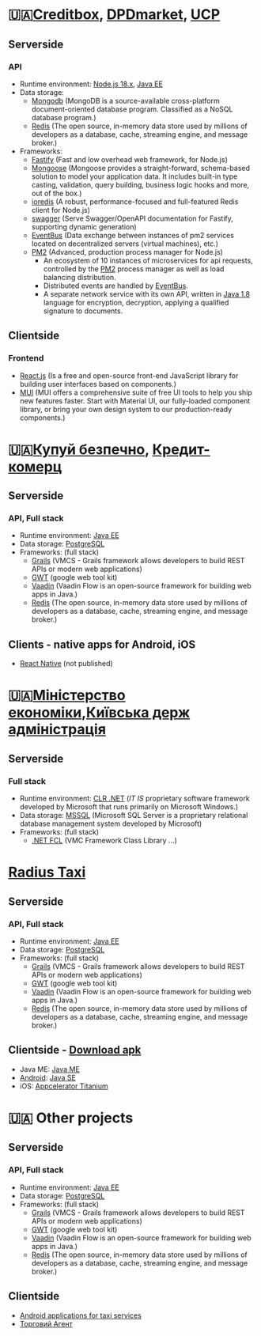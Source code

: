 # 🇺🇦[Creditbox](https://creditbox.in.ua/), [DPDmarket](https://dpdmarket.com/), [UCP](https://ucp.rrs.pp.ua/)
## Serverside
### API
* Runtime environment:
  [Node.js 18.x](https://nodejs.org/uk),
  [Java EE](https://www.java.com)
* Data storage:
  - [Mongodb](https://www.mongodb.com/) (MongoDB is a source-available cross-platform document-oriented database
    program. Classified as a NoSQL database program.)
  - [Redis](https://redis.io/) (The open source, in-memory data store used by millions of developers as a database,
    cache, streaming engine, and message broker.)
* Frameworks:
  - [Fastify](https://fastify.dev/) (Fast and low overhead web framework, for Node.js)
  - [Mongoose](https://mongoosejs.com/) (Mongoose provides a straight-forward, schema-based solution to model your
    application data. It includes built-in type casting, validation, query building, business logic hooks and more, out
    of the box.)
  - [ioredis](https://www.npmjs.com/package/ioredis) (A robust, performance-focused and full-featured Redis client for
    Node.js)
  - [swagger](https://swagger.io/) (Serve Swagger/OpenAPI documentation for Fastify, supporting dynamic generation)
  - [EventBus](https://www.npmjs.com/package/node-pm2-events) (Data exchange between instances of pm2 services located
    on decentralized servers (virtual machines), etc.)
  - [PM2](https://pm2.keymetrics.io/) (Advanced, production process manager for Node.js)
    * An ecosystem of 10 instances of microservices for api requests, controlled by the [PM2](https://pm2.keymetrics.io/) process manager as well as
      load balancing distribution.
    * Distributed events are handled by [EventBus](https://www.npmjs.com/package/node-pm2-events).
    * A separate network service with its own API, written in [Java 1.8](https://www.java.com) language for encryption, decryption, applying a
      qualified signature to documents.

## Clientside
### Frontend

* [React.js](https://react.dev/) (Is a free and open-source front-end JavaScript library for building user interfaces
  based on components.)
* [MUI](https://mui.com/) (MUI offers a comprehensive suite of free UI tools to help you ship new features faster. Start
  with Material UI, our fully-loaded component library, or bring your own design system to our production-ready
  components.)


# 🇺🇦[Купуй безпечно](https://www.me.gov.ua/Documents/Detail?lang=uk-UA&isSpecial=True&id=34dfc92d-b2eb-4750-929a-a2c221862683&title=MobilniiDodatokkupuiBezpechne), [Кредит-комерц](https://www.facebook.com/mgroshi/)
## Serverside
### API, Full stack
* Runtime environment: [Java EE](https://www.java.com)
* Data storage: [PostgreSQL](https://www.postgresql.org/)
* Frameworks: (full stack)
  * [Grails](https://grails.org/) (VMCS - Grails framework allows developers to build REST APIs or modern web applications)
  * [GWT](https://www.gwtproject.org/) (google web tool kit)
  * [Vaadin](https://vaadin.com/) (Vaadin Flow is an open-source framework for building web apps in Java.)
  * [Redis](https://redis.io/) (The open source, in-memory data store used by millions of developers as a database,
    cache, streaming engine, and message broker.)

## Clients - native apps for Android, iOS

* [React Native](https://reactnative.dev/) (not published)


# 🇺🇦[Міністерство економіки](https://me.gov.ua),[Київська держ адміністрація](https://kyivcity.gov.ua/)
## Serverside
### Full stack
* Runtime environment: [CLR .NET](https://en.wikipedia.org/wiki/.NET_Framework) (*IT IS* proprietary software framework developed by Microsoft that runs primarily on Microsoft Windows.)
* Data storage: [MSSQL](https://en.wikipedia.org/wiki/Microsoft_SQL_Server) (Microsoft SQL Server is a proprietary relational database management system developed by Microsoft)
* Frameworks: (full stack)
  * [.NET FCL](https://en.wikipedia.org/wiki/Framework_Class_Library) (VMC Framework Class Library ...)


# [Radius Taxi](https://m.facebook.com/people/Radius-Taxi/100012146658852/)
## Serverside
### API, Full stack
* Runtime environment: [Java EE](https://www.java.com)
* Data storage: [PostgreSQL](https://www.postgresql.org/)
* Frameworks: (full stack)
  * [Grails](https://grails.org/) (VMCS - Grails framework allows developers to build REST APIs or modern web applications)
  * [GWT](https://www.gwtproject.org/) (google web tool kit)
  * [Vaadin](https://vaadin.com/) (Vaadin Flow is an open-source framework for building web apps in Java.)
  * [Redis](https://redis.io/) (The open source, in-memory data store used by millions of developers as a database,
    cache, streaming engine, and message broker.)

## Clientside - [Download apk](https://apkpure.com/%D1%80%D0%B0%D0%B4%D0%B8%D1%83%D1%81-%D1%82%D0%B0%D0%BA%D1%81%D0%B8/com.radiustaxi.client)
* Java ME: [Java ME](https://www.oracle.com/java/technologies/javameoverview.html)
* [Android](https://apkpure.com/%D1%80%D0%B0%D0%B4%D0%B8%D1%83%D1%81-%D1%82%D0%B0%D0%BA%D1%81%D0%B8/com.radiustaxi.client): [Java SE](https://developer.android.com/codelabs/build-your-first-android-app#0)
* iOS: [Appcelerator Titanium](https://titaniumsdk.com/guide/Titanium_SDK/Titanium_SDK_Getting_Started/Titanium_Platform_Overview.html)


# 🇺🇦 Other projects
## Serverside
### API, Full stack
* Runtime environment: [Java EE](https://www.java.com)
* Data storage: [PostgreSQL](https://www.postgresql.org/)
* Frameworks: (full stack)
  * [Grails](https://grails.org/) (VMCS - Grails framework allows developers to build REST APIs or modern web applications)
  * [GWT](https://www.gwtproject.org/) (google web tool kit)
  * [Vaadin](https://vaadin.com/) (Vaadin Flow is an open-source framework for building web apps in Java.)
  * [Redis](https://redis.io/) (The open source, in-memory data store used by millions of developers as a database,
    cache, streaming engine, and message broker.)

## Clientside
* [Android applications for taxi services](https://apkcombo.com/developer/%D0%A0%D0%BE%D0%B7%D0%B1%D0%B8%D1%86%D0%BA%D0%B8%D0%B9%20%D0%A0%D1%83%D1%81%D0%BB%D0%B0%D0%BD/)
* [Торговий Агент](https://apkpure.com/%D1%82%D0%BE%D1%80%D0%B3%D0%BE%D0%B2%D1%8B%D0%B9-%D0%B0%D0%B3%D0%B5%D0%BD%D1%82/ua.pp.rrs.tradeagent)

